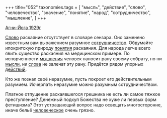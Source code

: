 +++
title="052"
taxonomies.tags = [
 "мысль",
 "действие",
 "слово",
 "человечество",
 "значение",
 "понятие",
 "народ",
 "сотрудничество",
 "мышление",
]
+++

[Агни-Йога 1929г](/agni/1929)

[Слово](/tags/слово) раскаяние отсутствует в словаре сензара. Оно заменено известным вам выражением разумное [сотрудничество](/tags/сотрудничество). Обдумайте ипокритскую природу [понятия](/tags/понятие) раскаяния. Для народа легче всего явить существо раскаяния на медицинском примере. По испорченности [мышления](/tags/мышление) человек наносит рану своему собрату, но ни [мысли](/tags/мысль), ни [слова](/tags/слово) не залечат эту рану. Придётся рядом упорных [действий](/tags/значение).   

Кто же познал своё неразумие, пусть покроет его действительным разумием. Исчерпать неразумие можно разумным сотрудничеством.   

Платное отпущение раскаявшегося грешника не есть ли самое тяжкое преступление? Денежный подкуп Божества не хуже ли первых форм фетишизма? Этот устрашающий вопрос надо освещать многосторонне, иначе бельё [человеческое](/tags/человечество) очень грязно.